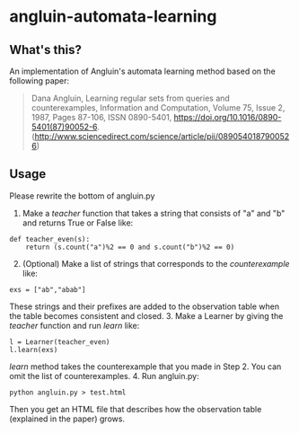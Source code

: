 # angluin-automata-learning

## What's this?
An implementation of Angluin's automata learning method based on the following paper:


>Dana Angluin,
>Learning regular sets from queries and counterexamples,
>Information and Computation,
>Volume 75, Issue 2,
>1987,
>Pages 87-106,
>ISSN 0890-5401,
>https://doi.org/10.1016/0890-5401(87)90052-6.
>(http://www.sciencedirect.com/science/article/pii/0890540187900526)

## Usage
Please rewrite the bottom of angluin.py
1. Make a _teacher_ function that takes a string that consists of "a" and "b" and returns True or False like:
```
def teacher_even(s):
    return (s.count("a")%2 == 0 and s.count("b")%2 == 0)
```
2. (Optional) Make a list of strings that corresponds to the _counterexample_ like:
```
exs = ["ab","abab"]
```
These strings and their prefixes are added to the observation table when the table becomes consistent and closed.
3. Make a Learner by giving the _teacher_ function and run _learn_ like:
```
l = Learner(teacher_even)
l.learn(exs)    
```
_learn_ method takes the counterexample that you made in Step 2.  You can omit the list of counterexamples.
4. Run angluin.py:
```
python angluin.py > test.html
```
Then you get an HTML file that describes how the observation table (explained in the paper) grows.

